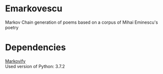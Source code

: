 # Emarkovescu
Markov Chain generation of poems based on a corpus of Mihai Eminescu's poetry

# Dependencies
[Markovify](https://github.com/jsvine/markovify/tree/master/markovify)\
Used version of Python: 3.7.2
